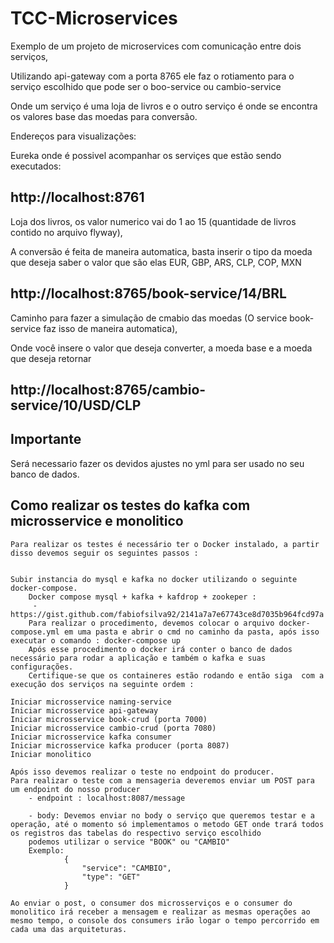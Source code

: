 # TCC-Microservices
Exemplo de um projeto de microservices com comunicação entre dois serviços,

Utilizando  api-gateway  com a porta 8765 ele faz o rotiamento para o serviço escolhido que pode ser o boo-service ou cambio-service

Onde um serviço é uma loja de livros e o outro serviço é onde se encontra os valores base das moedas para conversão.


Endereços para visualizações:

Eureka onde é possivel acompanhar os serviçes que estão sendo executados: 

## http://localhost:8761

Loja dos livros, os valor numerico vai do 1 ao 15 (quantidade de livros contido no arquivo flyway),

A conversão é feita de maneira automatica, basta inserir o tipo da moeda que deseja saber o valor que são elas EUR, GBP, ARS, CLP, COP, MXN

## http://localhost:8765/book-service/14/BRL

Caminho para fazer a simulação de cmabio das moedas (O service book-service faz isso de maneira automatica),

Onde você insere o valor que deseja converter, a moeda base e a moeda que deseja retornar

## http://localhost:8765/cambio-service/10/USD/CLP

## Importante

Será necessario fazer os devidos ajustes no  yml para ser usado no seu banco de dados.


## Como realizar os testes do kafka com microsservice e monolitico

	Para realizar os testes é necessário ter o Docker instalado, a partir disso devemos seguir os seguintes passos : 


	Subir instancia do mysql e kafka no docker utilizando o seguinte docker-compose.
		Docker compose mysql + kafka + kafdrop + zookeper :
		 - https://gist.github.com/fabiofsilva92/2141a7a7e67743ce8d7035b964fcd97a
		Para realizar o procedimento, devemos colocar o arquivo docker-compose.yml em uma pasta e abrir o cmd no caminho da pasta, após isso executar o comando : docker-compose up
		Após esse procedimento o docker irá conter o banco de dados necessário para rodar a aplicação e também o kafka e suas configurações.
		Certifique-se que os containeres estão rodando e então siga  com a execução dos serviços na seguinte ordem : 
		
	Iniciar microsservice naming-service
	Iniciar microsservice api-gateway
	Iniciar microsservice book-crud (porta 7000)
	Iniciar microsservice cambio-crud (porta 7080)
	Iniciar microsservice kafka consumer
	Iniciar microsservice kafka producer (porta 8087)
	Iniciar monolitico
	
	Após isso devemos realizar o teste no endpoint do producer.
	Para realizar o teste com a mensageria deveremos enviar um POST para um endpoint do nosso producer
		- endpoint : localhost:8087/message
		
		- body: Devemos enviar no body o serviço que queremos testar e a operação, até o momento só implementamos o metodo GET onde trará todos os registros das tabelas do respectivo serviço escolhido
		podemos utilizar o service "BOOK" ou "CAMBIO"
		Exemplo:
				{
					"service": "CAMBIO",
					"type": "GET"
				}
	
	Ao enviar o post, o consumer dos microsserviços e o consumer do monolitico irá receber a mensagem e realizar as mesmas operações ao mesmo tempo, o console dos consumers irão logar o tempo percorrido em cada uma das arquiteturas.
 


